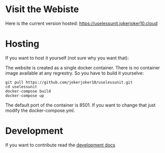 # Visit the Webiste
Here is the current version hosted:
https://uselessunit.jokerjoker10.cloud


# Hosting
If you want to host it yourself (not sure why you want that):

The website is created as a single docker container. There is no container image available at any regrestry. So you have to build it yourselve:

```
git pull https://github.com/jokerjoker10/uselessunit.git
cd uselessunit
docker-compose build
docker-compose up
```
The default port of the container is 8501. If you want to change that just modify the docker-compose.yml.

# Development
If you want to contribute read the [development docs](docs/development.md)
